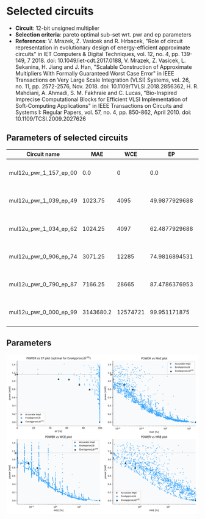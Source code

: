 
Selected circuits
===================
 - **Circuit**: 12-bit unsigned multiplier
 - **Selection criteria**: pareto optimal sub-set wrt. pwr and ep parameters
 - **References**: V. Mrazek, Z. Vasicek and R. Hrbacek, "Role of circuit representation in evolutionary design of energy-efficient approximate circuits" in IET Computers & Digital Techniques, vol. 12, no. 4, pp. 139-149, 7 2018. doi: 10.1049/iet-cdt.2017.0188, V. Mrazek, Z. Vasicek, L. Sekanina, H. Jiang and J. Han, "Scalable Construction of Approximate Multipliers With Formally Guaranteed Worst Case Error" in IEEE Transactions on Very Large Scale Integration (VLSI) Systems, vol. 26, no. 11, pp. 2572-2576, Nov. 2018. doi: 10.1109/TVLSI.2018.2856362, H. R. Mahdiani, A. Ahmadi, S. M. Fakhraie and C. Lucas, "Bio-Inspired Imprecise Computational Blocks for Efficient VLSI Implementation of Soft-Computing Applications" in IEEE Transactions on Circuits and Systems I: Regular Papers, vol. 57, no. 4, pp. 850-862, April 2010. doi: 10.1109/TCSI.2009.2027626


Parameters of selected circuits
----------------------------

| Circuit name | MAE | WCE | EP | MRE | Download |
| --- |  --- | --- | --- | --- | --- | 
| mul12u_pwr_1_157_ep_00 | 0.0 | 0 | 0.0 | 0.0 |  [Verilog generic](mul12u_pwr_1_157_ep_00_gen.v) [Verilog PDK45](mul12u_pwr_1_157_ep_00_pdk45.v)  [C](mul12u_pwr_1_157_ep_00.c) |
| mul12u_pwr_1_039_ep_49 | 1023.75 | 4095 | 49.9877929688 | 0.1170711724 |  [Verilog generic](mul12u_pwr_1_039_ep_49_gen.v) [Verilog PDK45](mul12u_pwr_1_039_ep_49_pdk45.v)  [C](mul12u_pwr_1_039_ep_49.c) |
| mul12u_pwr_1_034_ep_62 | 1024.25 | 4097 | 62.4877929688 | 0.1173129274 |  [Verilog generic](mul12u_pwr_1_034_ep_62_gen.v) [Verilog PDK45](mul12u_pwr_1_034_ep_62_pdk45.v)  [C](mul12u_pwr_1_034_ep_62.c) |
| mul12u_pwr_0_906_ep_74 | 3071.25 | 12285 | 74.9816894531 | 0.3235737208 |  [Verilog generic](mul12u_pwr_0_906_ep_74_gen.v) [Verilog PDK45](mul12u_pwr_0_906_ep_74_pdk45.v)  [C](mul12u_pwr_0_906_ep_74.c) |
| mul12u_pwr_0_790_ep_87 | 7166.25 | 28665 | 87.4786376953 | 0.6930591945 |  [Verilog generic](mul12u_pwr_0_790_ep_87_gen.v) [Verilog PDK45](mul12u_pwr_0_790_ep_87_pdk45.v)  [C](mul12u_pwr_0_790_ep_87.c) |
| mul12u_pwr_0_000_ep_99 | 3143680.2 | 12574721 | 99.951171875 | 87.978574008 |  [Verilog generic](mul12u_pwr_0_000_ep_99_gen.v) [Verilog PDK45](mul12u_pwr_0_000_ep_99_pdk45.v)  [C](mul12u_pwr_0_000_ep_99.c) |
    
Parameters
--------------
![Parameters figure](fig.png)
             